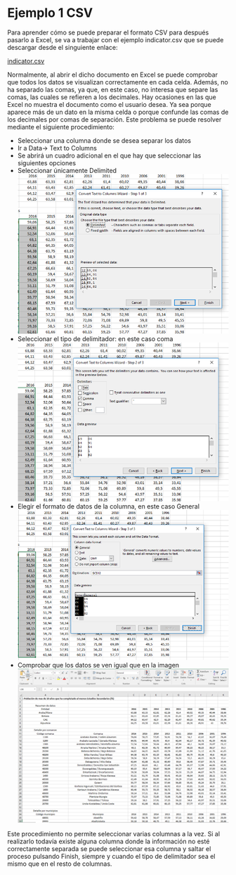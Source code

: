 # Ejemplo 1 CSV

Para aprender cómo se puede preparar el formato CSV para después pasarlo a Excel, se va a trabajar con el ejemplo indicator.csv 
que se puede descargar desde el singuiente enlace:

[indicator.csv](../CSV/indicator.csv)

Normalmente, al abrir el dicho documento en Excel se puede comprobar que todos los datos se visualizan correctamente en cada celda. 
Además, no ha separado las comas, ya que, en este caso, no interesa que separe las comas, las cuales se refieren a los decimales.
Hay ocasiones en las que Excel no muestra el documento como el usuario desea. Ya sea porque aparece más de un dato en la misma celda o 
porque confunde las comas de los decimales por comas de separación. Este problema se puede resolver mediante el siguiente procedimiento:

- Seleccionar una columna donde se desea separar los datos
- Ir a Data-> Text to Columns
- Se abrirá un cuadro adicional en el que hay que seleccionar las siguientes opciones 
- Seleccionar únicamente Delimited
![List of categories](../fotos/fotos/Capture%20csv1.PNG)
- Seleccionar el tipo de delimitador: en este caso coma
![List of categories](../fotos/fotos/Capture%20csv2.PNG)
- Elegir el formato de datos de la columna, en este caso General
![List of categories](../fotos/fotos/Capture%20csv%203.PNG)
- Comprobar que los datos se ven igual que en la imagen
![List of categories](../fotos/fotos/Capture%201.PNG)

Este procedimiento no permite seleccionar varias columnas a la vez. Si al realizarlo todavía existe alguna columna donde la 
información no esté correctamente separada se puede seleccionar esa columna y saltar el proceso pulsando Finish, siempre y 
cuando el tipo de delimitador sea el mismo que en el resto de columnas.
